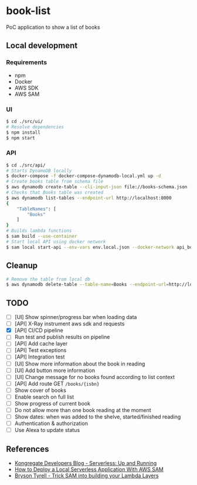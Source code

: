 # book-list
PoC application to show a list of books


## Local development
### Requirements
- npm
- Docker
- AWS SDK
- AWS SAM

### UI
```sh
$ cd ./src/ui/
# Resolve dependencies
$ npm install
$ npm start
```

### API
```sh
$ cd ./src/api/
# Starts DynamoDB locally
$ docker-compose -f docker-compose-dynamodb-local.yml up -d
# Create books table from schema file
$ aws dynamodb create-table --cli-input-json file://books-schema.json --endpoint-url http://localhost:8000
# Checks that Books table was created
$ aws dynamodb list-tables --endpoint-url http://localhost:8000
{
    "TableNames": [
        "Books"
    ]
}
# Builds lambda functions 
$ sam build --use-container
# Start local API using docker network
$ sam local start-api --env-vars env.local.json --docker-network api_book-list
```

## Cleanup
```sh
# Remove the table from local db
$ aws dynamodb delete-table --table-name=Books --endpoint-url=http://localhost:8000
```

## TODO
- [ ] [UI] Show spinner/progress bar when loading data
- [ ] [API] X-Ray instrument aws sdk and requests
- [X] [API] CI/CD pipeline
- [ ] Run test and publish results on pipeline
- [ ] [API] Add cache layer
- [ ] [API] Test exceptions
- [ ] [API] Integration test
- [ ] [UI] Show more information about the book in reading
- [ ] [UI] Add button more information
- [ ] [UI] Change message for no books found according to list context
- [ ] [API] Add route GET `/books/{isbn}`
- [ ] Show cover of books
- [ ] Enable search on full list
- [ ] Show progress of current book
- [ ] Do not allow more than one book reading at the moment
- [ ] Show dates: when was added to the shelve, started/finished reading
- [ ] Authentication & authorization
- [ ] Use Alexa to update status

## References
- [Kongregate Developers Blog - Serverless: Up and Running](https://blog.kongregate.com/serverless-up-and-running/)
- [How to Deploy a Local Serverless Application With AWS SAM](https://medium.com/better-programming/how-to-deploy-a-local-serverless-application-with-aws-sam-b7b314c3048c)
- [Bryson Tyrell - Trick SAM into building your Lambda Layers](https://bryson3gps.wordpress.com/2018/12/06/trick-sam-into-building-your-lambda-layers/)